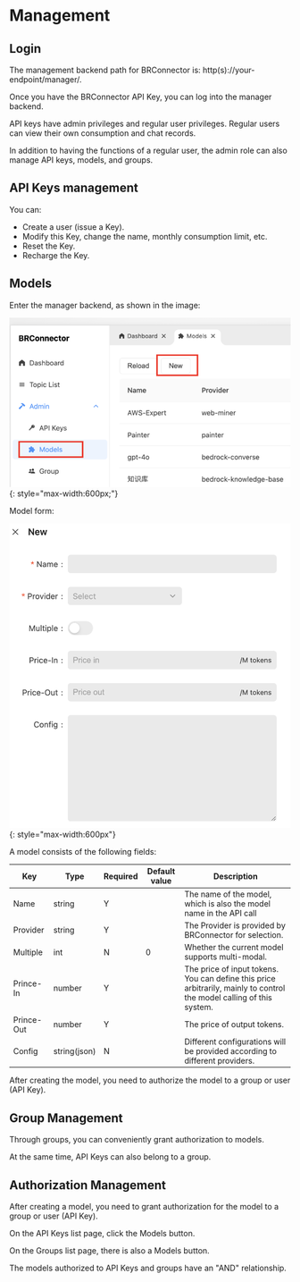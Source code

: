 # Management

## Login

The management backend path for BRConnector is: http(s)://your-endpoint/manager/.

Once you have the BRConnector API Key, you can log into the manager backend.

API keys have admin privileges and regular user privileges. Regular users can view their own consumption and chat records.

In addition to having the functions of a regular user, the admin role can also manage API keys, models, and groups.

## API Keys management

You can:

- Create a user (issue a Key).
- Modify this Key, change the name, monthly consumption limit, etc.
- Reset the Key.
- Recharge the Key.

## Models

Enter the manager backend, as shown in the image:

![Model Create](./screenshots/model-1.png){: style="max-width:600px;"}

Model form:

![Model Create](./screenshots/model-2.png){: style="max-width:600px"}

A model consists of the following fields:

| Key     | Type      | Required     | Default value | Description |
| ------------- | -------| ------------- | ------------- | ------------- |
| Name  | string   | Y    |  | The name of the model, which is also the model name in the API call |
| Provider  | string   | Y    |  | The Provider is provided by BRConnector for selection. |
| Multiple  | int   | N    | 0 | Whether the current model supports multi-modal. |
| Prince-In  | number   | Y    |  | The price of input tokens. You can define this price arbitrarily, mainly to control the model calling of this system. |
| Prince-Out  | number   | Y    |  | The price of output tokens. |
| Config  | string(json)   | N    |  | Different configurations will be provided according to different providers. |

After creating the model, you need to authorize the model to a group or user (API Key).

## Group Management

Through groups, you can conveniently grant authorization to models.

At the same time, API Keys can also belong to a group.

## Authorization Management

After creating a model, you need to grant authorization for the model to a group or user (API Key).

On the API Keys list page, click the Models button.

On the Groups list page, there is also a Models button.

The models authorized to API Keys and groups have an "AND" relationship.
